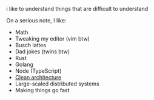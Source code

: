 i like to understand things that are difficult to understand

On a serious note, I like:
- Math
- Tweaking my editor (vim btw)
- Busch lattes
- Dad jokes (twins btw)
- Rust
- Golang
- Node (TypeScript)
- [Clean architecture](https://blog.cleancoder.com/uncle-bob/2012/08/13/the-clean-architecture.html)
- Large-scaled distributed systems
- Making things go fast
